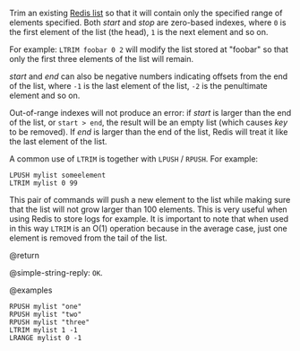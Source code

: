 Trim an existing [Redis list](/docs/data-types/lists) so that it will contain only the specified range of elements specified.
Both _start_ and _stop_ are zero-based indexes, where `0` is the first element of the list (the head), `1` is the next element and so on.

For example: `LTRIM foobar 0 2` will modify the list stored at "foobar" so that only the first three elements of the list will remain.

_start_ and _end_ can also be negative numbers indicating offsets from the end of the list, where `-1` is the last element of the list, `-2` is the penultimate element and so on.

Out-of-range indexes will not produce an error: if _start_ is larger than the end of the list, or `start > end`, the result will be an empty list (which causes _key_ to be removed).
If _end_ is larger than the end of the list, Redis will treat it like the last element of the list.

A common use of `LTRIM` is together with `LPUSH` / `RPUSH`.
For example:

```
LPUSH mylist someelement
LTRIM mylist 0 99
```

This pair of commands will push a new element to the list while making sure that the list will not grow larger than 100 elements.
This is very useful when using Redis to store logs for example.
It is important to note that when used in this way `LTRIM` is an O(1) operation because in the average case, just one element is removed from the tail of the list.

@return

@simple-string-reply: `OK`.

@examples

```cli
RPUSH mylist "one"
RPUSH mylist "two"
RPUSH mylist "three"
LTRIM mylist 1 -1
LRANGE mylist 0 -1
```
